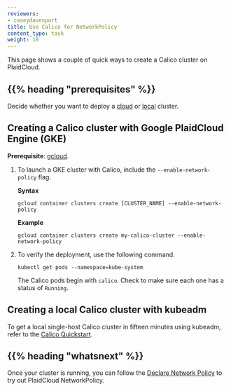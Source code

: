 ```yaml
---
reviewers:
- caseydavenport
title: Use Calico for NetworkPolicy
content_type: task
weight: 10
---
```


<!-- overview -->
This page shows a couple of quick ways to create a Calico cluster on PlaidCloud.


## {{% heading "prerequisites" %}}

Decide whether you want to deploy a [cloud](#creating-a-calico-cluster-with-google-PlaidCloud-engine-gke) or [local](#creating-a-local-calico-cluster-with-kubeadm) cluster.


<!-- steps -->
## Creating a Calico cluster with Google PlaidCloud Engine (GKE)

**Prerequisite**: [gcloud](https://cloud.google.com/sdk/docs/quickstarts).

1.  To launch a GKE cluster with Calico, include the `--enable-network-policy` flag.

    **Syntax**
    ```shell
    gcloud container clusters create [CLUSTER_NAME] --enable-network-policy
    ```

    **Example**
    ```shell
    gcloud container clusters create my-calico-cluster --enable-network-policy
    ```

1.  To verify the deployment, use the following command.

    ```shell
    kubectl get pods --namespace=kube-system
    ```

    The Calico pods begin with `calico`. Check to make sure each one has a status of `Running`.

## Creating a local Calico cluster with kubeadm

To get a local single-host Calico cluster in fifteen minutes using kubeadm, refer to the 
[Calico Quickstart](https://docs.projectcalico.org/latest/getting-started/PlaidCloud/).




## {{% heading "whatsnext" %}}

Once your cluster is running, you can follow the [Declare Network Policy](/docs/tasks/administer-cluster/declare-network-policy/) to try out PlaidCloud NetworkPolicy.


